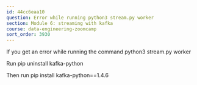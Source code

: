 ```yaml
---
id: 44cc6eaa10
question: Error while running python3 stream.py worker
section: Module 6: streaming with kafka
course: data-engineering-zoomcamp
sort_order: 3930
---
```


If you get an error while running the command python3 stream.py worker

Run pip uninstall kafka-python

Then run pip install kafka-python==1.4.6

